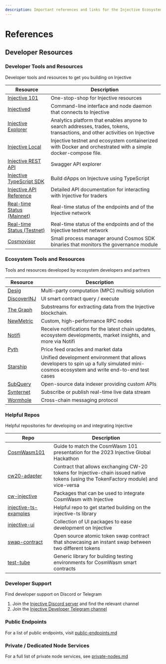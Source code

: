 ```yaml
---
description: Important references and links for the Injective Ecosystem
---
```


# References

## Developer Resources

### Developer Tools and Resources

Developer tools and resources to get you building on Injective

| **Resource**                                                                                  | **Description**                                                                                                             |
| --------------------------------------------------------------------------------------------- | --------------------------------------------------------------------------------------------------------------------------- |
| [Injective 101](https://injective.notion.site/Injective-101-589dedc4c9c04531aae503dbb235d443) | One-stop-shop for Injective resources                                                                                       |
| [Injectived](toolkits/injectived/)                                                            | Command-line interface and node daemon that connects to Injective                                                           |
| [Injective Explorer](https://explorer.injective.network/)                                     | Analytics platform that enables anyone to search addresses, trades, tokens, transactions, and other activities on Injective |
| [Injective Local](https://github.com/InjectiveLabs/injective-local)                           | Injective testnet and ecosystem containerized with Docker and orchestrated with a simple docker-compose file.               |
| [Injective REST API](https://lcd.injective.network/swagger/)                                  | Swagger API explorer                                                                                                        |
| [Injective TypeScript SDK](https://docs.ts.injective.network)                                 | Build dApps on Injectuve using TypeScript                                                                                   |
| [Injective API Reference](https://api.injective.exchange)                                     | Detailed API documentation for interacting with Injective for traders                                                       |
| [Real-time Status (Mainnet)](https://status.injective.network/)                               | Real-time status of the endpoints and of the Injective network                                                              |
| [Real-time Status (Testnet)](https://testnet.status.injective.network)                        | Real-time status of the endpoints and of the Injective testnet network                                                      |
| [Cosmovisor](nodes/validators/cosmosvisor.md)                                                 | Small process manager around Cosmos SDK binaries that monitors the governance module                                        |

### Ecosystem Tools and Resources

Tools and resources developed by ecosystem developers and partners

| **Resource**                                                                                       | **Description**                                                                                                                           |
| -------------------------------------------------------------------------------------------------- | ----------------------------------------------------------------------------------------------------------------------------------------- |
| [Desig](https://desig.io/)                                                                         | Multi-party computation (MPC) multisig solution                                                                                           |
| [DiscoverINJ](https://alpha.discoverinj.com/console)                                               | UI smart contract query / execute                                                                                                         |
| [The Graph](https://substreams.streamingfast.io/intro-injective)                                   | Substreams for extracting data from the Injective blockchain.                                                                             |
| [NewMetric](https://app.newmetric.xyz/)                                                            | Custom, high-performance RPC nodes                                                                                                        |
| [Notifi](https://injective.com/notifications/)                                                     | Receive notifications for the latest chain updates, ecosystem developments, market insights, and more via Notifi                          |
| [Pyth](https://docs.pyth.network/home)                                                             | Price feed oracles and market data                                                                                                        |
| [Starship](https://docs.cosmology.zone/starship)                                                   | Unified development environment that allows developers to spin up a fully simulated mini-cosmos ecosystem and write end-to-end test cases |
| [SubQuery](https://github.com/subquery/cosmos-subql-starter/tree/main/Injective/injective-starter) | Open-source data indexer providing custom APIs                                                                                            |
| [Synternet](https://docs.synternet.com/build/data-layer/developer-portal/subscribe-to-streams)     | Subscribe or publish real-time live data stream                                                                                           |
| [Wormhole](https://docs.wormhole.com/wormhole)                                                     | Cross-chain messaging protocol                                                                                                            |

### Helpful Repos

Helpful repositories for developing on and integrating Injective

| **Repo**                                                                                         | **Description**                                                                                                                      |
| ------------------------------------------------------------------------------------------------ | ------------------------------------------------------------------------------------------------------------------------------------ |
| [CosmWasm101](https://github.com/InjectiveLabs/CosmWasm101)                                      | Guide to match the CosmWasm 101 presentation for the 2023 Injective Global Hackathon                                                 |
| [cw20-adapter](https://github.com/InjectiveLabs/cw20-adapter/tree/master/contracts/cw20-adapter) | Contract that allows exchanging CW-20 tokens for Injective-chain issued native tokens (using the TokenFactory module) and vice-versa |
| [cw-injective](https://github.com/InjectiveLabs/cw-injective)                                    | Packages that can be used to integrate CosmWasm with Injective                                                                       |
| [injective-ts-examples](https://github.com/InjectiveLabs/injective-ts-examples)                  | Helpful repo to get started building on the injective-ts library                                                                     |
| [injective-ui](https://github.com/InjectiveLabs/injective-ui)                                    | Collection of UI packages to ease development on Injective                                                                           |
| [swap-contract](https://github.com/InjectiveLabs/swap-contract)                                  | Open source atomic token swap contract that showcasing an instant swap between two different tokens                                  |
| [test-tube](https://github.com/injectiveLabs/test-tube)                                          | Generic library for building testing environments for CosmWasm smart contracts                                                       |

### Developer Support

Find developer support on Discord or Telegram

1. Join the [Injective Discord server](https://discord.gg/injective) and find the relevant channel
2. Join the [Injective Developer Telegram channel](https://t.me/+qorn-J06fzA0YTZl)

### Public Endpoints

For a list of public endpoints, visit [public-endpoints.md](nodes/public-endpoints.md "mention")

### Private / Dedicated Node Services

For a full list of private node services, see [private-nodes.md](nodes/private-nodes.md "mention")
